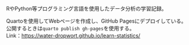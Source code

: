 RやPython等プログラミング言語を使用したデータ分析の学習記録。

Quartoを使用してWebページを作成し、GitHub Pagesにデプロイしている。  
公開するときは`quarto publish gh-pages`を使用する。  
Link：https://water-dropwort.github.io/learn-statistics/

